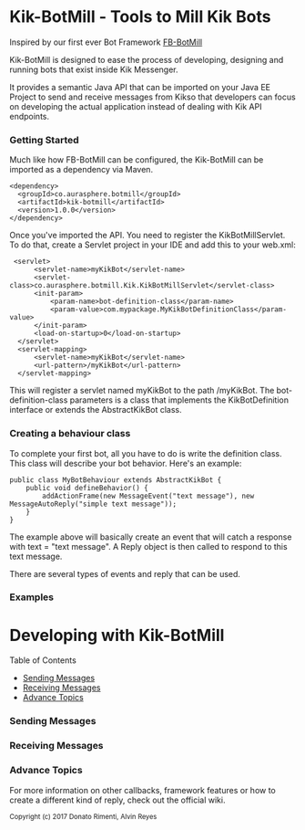 # Kik-BotMill - Tools to Mill Kik Bots

Inspired by our first ever Bot Framework [FB-BotMill](https://github.com/BotMill/fb-botmill)

Kik-BotMill is designed to ease the process of developing, designing and running bots that exist inside Kik Messenger. 

It provides a semantic Java API that can be imported on your Java EE Project to send and receive messages from Kikso that developers can focus on developing the actual application instead of dealing with Kik API endpoints.

**<h3>Getting Started</h3>**
Much like how FB-BotMill can be configured, the Kik-BotMill can be imported as a dependency via Maven. 

	<dependency>
	  <groupId>co.aurasphere.botmill</groupId>
	  <artifactId>kik-botmill</artifactId>
	  <version>1.0.0</version>
	</dependency>

Once you've imported the API. You need to register the KikBotMillServlet. To do that, create a Servlet project in your IDE and add this to your web.xml:

     <servlet>
		  <servlet-name>myKikBot</servlet-name>
		  <servlet-class>co.aurasphere.botmill.Kik.KikBotMillServlet</servlet-class>
		  <init-param>
			  <param-name>bot-definition-class</param-name>
			  <param-value>com.mypackage.MyKikBotDefinitionClass</param-value>
		  </init-param>
		  <load-on-startup>0</load-on-startup>
	  </servlet>
	  <servlet-mapping>
		  <servlet-name>myKikBot</servlet-name>
		  <url-pattern>/myKikBot</url-pattern>
	  </servlet-mapping>


This will register a servlet named myKikBot to the path /myKikBot. The bot-definition-class parameters is a class that implements the KikBotDefinition interface or extends the AbstractKikBot class.

**<h3>Creating a behaviour class</h3>**
To complete your first bot, all you have to do is write the definition class. This class will describe your bot behavior. Here's an example:

	public class MyBotBehaviour extends AbstractKikBot {
		public void defineBehavior() {
			addActionFrame(new MessageEvent("text message"), new MessageAutoReply("simple text message"));
		}
	}

The example above will basically create an event that will catch a response with text = "text message". A Reply object is then called to respond to this text message.

There are several types of events and reply that can be used.

**<h3>Examples</h3>**

# Developing with Kik-BotMill

Table of Contents
* [Sending Messages](#sending-messages)
* [Receiving Messages](#receiving-messages)
* [Advance Topics](#advance-topics)

**<h3>Sending Messages</h3>**
**<h3>Receiving Messages</h3>**
**<h3>Advance Topics</h3>**

For more information on other callbacks, framework features or how to create a different kind of reply, check out the official wiki.

<sub>Copyright (c) 2017 Donato Rimenti, Alvin Reyes</sub>
